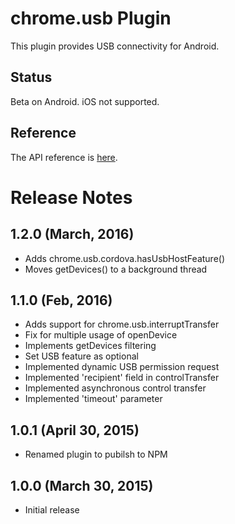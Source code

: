 # chrome.usb Plugin

This plugin provides USB connectivity for Android.

## Status

Beta on Android. iOS not supported.

## Reference

The API reference is [here](https://developer.chrome.com/apps/usb).

# Release Notes

## 1.2.0 (March, 2016)
- Adds chrome.usb.cordova.hasUsbHostFeature()
- Moves getDevices() to a background thread

## 1.1.0 (Feb, 2016)
- Adds support for chrome.usb.interruptTransfer
- Fix for multiple usage of openDevice
- Implements getDevices filtering
- Set USB feature as optional
- Implemented dynamic USB permission request
- Implemented 'recipient' field in controlTransfer
- Implemented asynchronous control transfer
- Implemented 'timeout' parameter

## 1.0.1 (April 30, 2015)
- Renamed plugin to pubilsh to NPM

## 1.0.0 (March 30, 2015)
- Initial release
